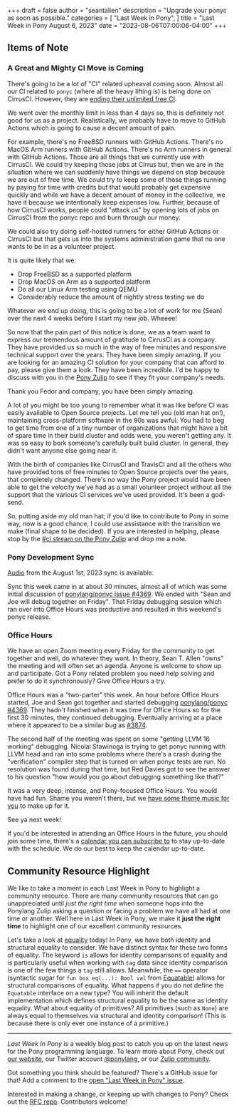 +++
draft = false
author = "seantallen"
description = "Upgrade your ponyc as soon as possible."
categories = [
    "Last Week in Pony",
]
title = "Last Week in Pony August 6, 2023"
date = "2023-08-06T07:00:06-04:00"
+++

## Items of Note

### A Great and Mighty CI Move is Coming

There's going to be a lot of "CI" related upheaval coming soon. Almost all our CI related to `ponyc` (where all the heavy lifting is) is being done on CirrusCI. However, they are [ending their unlimited free CI](https://cirrus-ci.org/blog/2023/07/17/limiting-free-usage-of-cirrus-ci/).

We went over the monthly limit in less than 4 days so, this is definitely not good for us as a project. Realistically, we probably have to move to GitHub Actions which is going to cause a decent amount of pain.

For example, there's no FreeBSD runners with GitHub Actions. There's no MacOS Arm runners with GitHub Actions. There's no Arm runners in general with GitHub Actions. Those are all things that we currently use with CirrusCI. We could try keeping those jobs at Cirrus but, then we are in the situation where we can suddenly have things we depend on stop because we are out of free time. We could try to keep some of those things running by paying for time with credits but that would probably get expensive quickly and while we have a decent amount of money in the collective, we have it because we intentionally keep expenses low. Further, because of how CirrusCI works, people could "attack us" by opening lots of jobs on CirrusCI from the ponyc repo and burn through our money.

We could also try doing self-hosted runners for either GitHub Actions or CirrusCI but that gets us into the systems administration game that no one wants to be in as a volunteer project.

It is quite likely that we:

- Drop FreeBSD as a supported platform
- Drop MacOS on Arm as a supported platform
- Do all our Linux Arm testing using QEMU
- Considerably reduce the amount of nightly stress testing we do

Whatever we end up doing, this is going to be a lot of work for me (Sean) over the next 4 weeks before I start my new job. Wheeee!

So now that the pain part of this notice is done, we as a team want to express our tremendous amount of gratitude to CirrusCI as a company. They have provided us so much in the way of free minutes and responsive technical support over the years. They have been simply amazing. If you are looking for an amazing CI solution for your company that can afford to pay, please give them a look. They have been incredible. I'd be happy to discuss with you in the [Pony Zulip](https://https://ponylang.zulipchat.com/) to see if they fit your company's needs.

Thank you Fedor and company, you have been simply amazing.

A lot of you might be too young to remember what it was like before CI was easily available to Open Source projects. Let me tell you (old man hat on!), maintaining cross-platform software in the 90s was awful. You had to beg to get time from one of a tiny number of organizations that might have a bit of spare time in their build cluster and odds were, you weren't getting any. It was so easy to bork someone's carefully built build cluster. In general, they didn't want anyone else going near it.

With the birth of companies like CirrusCI and TravisCI and all the others who have provided tons of free minutes to Open Source projects over the years, that completely changed. There's no way the Pony project would have been able to get the velocity we've had as a small volunteer project without all the support that the various CI services we've used provided. It's been a god-send.

So, putting aside my old man hat; if you'd like to contribute to Pony in some way, now is a good chance, I could use assistance with the transition we make (final shape to be decided). If you are interested in helping, please stop by the [#ci stream on the Pony Zulip](https://ponylang.zulipchat.com/#narrow/stream/190359-ci) and drop me a note.

### Pony Development Sync

[Audio](https://sync-recordings.ponylang.io/r/2023_08_01.m4a) from the August 1st, 2023 sync is available.

Sync this week came in at about 30 minutes, almost all of which was some initial discussion of [ponylang/ponyc issue #4369](https://github.com/ponylang/ponyc/issues/4369). We ended with "Sean and Joe will debug together on Friday".
That Friday debugging session which ran over into Office Hours was productive and resulted in this weekend's ponyc release.

### Office Hours

We have an open Zoom meeting every Friday for the community to get together and well, do whatever they want. In theory, Sean T. Allen "owns" the meeting and will often set an agenda. Anyone is welcome to show up and participate. Got a Pony related problem you need help solving and prefer to do it synchronously? Give Office Hours a try.

Office Hours was a "two-parter" this week. An hour before Office Hours started, Joe and Sean got together and started debugging [ponylang/ponyc #4369](https://github.com/ponylang/ponyc/issues/4369). They hadn't finished when it was time for Office Hours so for the first 30 minutes, they continued debugging. Eventually arriving at a place where it appeared to be a similar bug as [#3874](https://github.com/ponylang/ponyc/issues/3874).

The second half of the meeting was spent on some "getting LLVM 16 working" debugging. Nicolai Stawinoga is trying to get ponyc running with LLVM head and ran into some problems where there's a crash during the "verification" compiler step that is turned on when ponyc tests are run. No resolution was found during that time, but Red Davies got to see the answer to his question "how would you go about debugging something like that?"

It was a very deep, intense, and Pony-focused Office Hours. You would have had fun. Shame you weren't there, but we [have some theme music for you](https://www.youtube.com/watch?v=d01VdBg65Dg) to make up for it.

See ya next week!

If you'd be interested in attending an Office Hours in the future, you should join some time, there's a [calendar you can subscribe to](https://calendar.google.com/calendar/ical/4465e68ae24131ae00461a40893f2637a2c9ac510e311a44ff78680e2f183ce3%40group.calendar.google.com/public/basic.ics) to stay up-to-date with the schedule. We do our best to keep the calendar up-to-date.

## Community Resource Highlight

We like to take a moment in each Last Week in Pony to highlight a community resource. There are many community resources that can go unappreciated until _just the right time_ when someone hops into the Ponylang Zulip asking a question or facing a problem we have all had at one time or another. Well here in Last Week in Pony, we make it **just the right time** to highlight one of our excellent community resources.

Let's take a look at [equality](https://tutorial.ponylang.io/expressions/equality) today! In Pony, we have both identity and structural equality to consider. We have distinct syntax for these two forms of equality. The keyword `is` allows for identity comparisons of equality and is particularly useful when working with `tag` data since identity comparison is one of the few things a `tag` still allows. Meanwhile, the `==` operator (syntactic sugar for `fun box eq(...): Bool val` from [Equatable](https://stdlib.ponylang.io/builtin-Equatable/)) allows for structural comparisons of equality. What happens if you do not define the `Equatable` interface on a new type? You will inherit the default implementation which defines structural equality to be the same as identity equality. What about equality of primitives? All primitives (such as `None`) are always equal to themselves via structural and identity comparison! (This is because there is only ever one instance of a primitive.)

---

_Last Week In Pony_ is a weekly blog post to catch you up on the latest news for the Pony programming language. To learn more about Pony, check out [our website](https://ponylang.io), our Twitter account [@ponylang](https://twitter.com/ponylang), or our [Zulip community](https://ponylang.zulipchat.com).

Got something you think should be featured? There's a GitHub issue for that! Add a comment to the [open "Last Week in Pony" issue](https://github.com/ponylang/ponylang.github.io/issues?q=is%3Aissue+is%3Aopen+label%3Alast-week-in-pony).

Interested in making a change, or keeping up with changes to Pony? Check out the [RFC repo](https://github.com/ponylang/rfcs). Contributors welcome!
